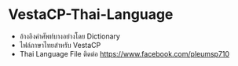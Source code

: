 # VestaCP-Thai-Language

 * อ้างอิงคำศัพท์บางอย่างโดย Dictionary
 * ไฟล์ภาษาไทยสำหรับ VestaCP
 * Thai Language File 
ติดต่อ https://www.facebook.com/pleumsp710
